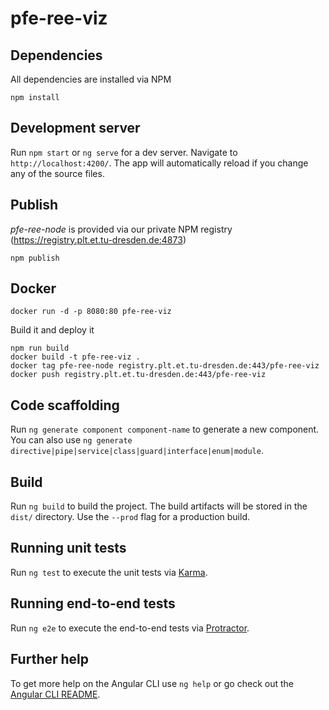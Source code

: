 # pfe-ree-viz

## Dependencies
All dependencies are installed via NPM
```
npm install
```

## Development server

Run `npm start` or `ng serve` for a dev server. Navigate to `http://localhost:4200/`. The app will automatically reload if you change any of the source files.


## Publish
*pfe-ree-node* is provided via our private NPM registry (https://registry.plt.et.tu-dresden.de:4873)
```
npm publish
``` 

## Docker
```
docker run -d -p 8080:80 pfe-ree-viz
```

Build it and deploy it
```
npm run build
docker build -t pfe-ree-viz .
docker tag pfe-ree-node registry.plt.et.tu-dresden.de:443/pfe-ree-viz
docker push registry.plt.et.tu-dresden.de:443/pfe-ree-viz 
```





## Code scaffolding

Run `ng generate component component-name` to generate a new component. You can also use `ng generate directive|pipe|service|class|guard|interface|enum|module`.

## Build

Run `ng build` to build the project. The build artifacts will be stored in the `dist/` directory. Use the `--prod` flag for a production build.

## Running unit tests

Run `ng test` to execute the unit tests via [Karma](https://karma-runner.github.io).

## Running end-to-end tests

Run `ng e2e` to execute the end-to-end tests via [Protractor](http://www.protractortest.org/).

## Further help

To get more help on the Angular CLI use `ng help` or go check out the [Angular CLI README](https://github.com/angular/angular-cli/blob/master/README.md).
